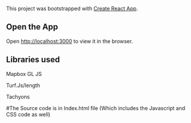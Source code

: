 This project was bootstrapped with [Create React App](https://github.com/facebook/create-react-app).

## Open the App
Open [http://localhost:3000](http://localhost:3000) to view it in the browser.

## Libraries used

Mapbox GL JS

Turf.Js/length

Tachyons

#The Source code is in Index.html file (Which includes the Javascript and CSS code as well)

